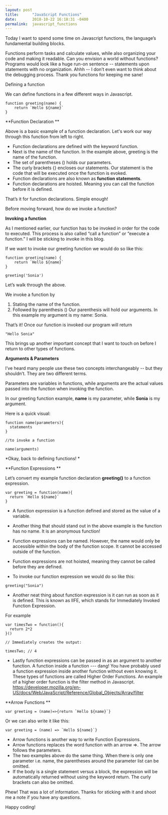 ```yaml
---
layout: post
title:      "JavaScript Functions"
date:       2018-10-22 16:18:31 -0400
permalink:  javascript_functions
---
```



Today I want to spend some time on Javascript functions, the language’s fundamental building blocks. 

Functions perform tasks and calculate values, while also organizing your code and making it readable. Can you envision a world without functions? Programs would look like a huge run-on sentence -- statements upon statements with no organization. Ahhh -- I don’t even want to think about the debugging process. Thank you functions for keeping me sane! 

Defining a function 

We can define functions in a few different ways in Javascript. 

```
function greeting(name) {
	return `Hello ${name}`
}
```

**Function Declaration **

Above is a basic example of a function declaration. Let's work our way through this function from left to right. 

* Function declarations are defined with the keyword function.  
* Next is the name of the function. In the example above, greeting is the name of the function. 
* The set of parentheses () holds our parameters.
* The curly brackets {} encloses our statements. Our statement is the code that will be executed once the function is evoked. 
* Function declarations are also known as **function statements**. 
* Function declarations are hoisted. Meaning you can call the function before it is defined. 

That’s it for function declarations. Simple enough!

Before moving forward, how do we invoke a function? 

**Invoking a function**

As I mentioned earlier, our function has to be invoked in order for the code to executed. This process is also called “call a function” or “execute a function.” I will be sticking to invoke in this blog. 

If we want to invoke our greeting function we would do so like this:

```
function greeting(name) {
	return `Hello ${name}`
}

greeting('Sonia')

```



Let’s walk through the above. 

We invoke a function by
1. Stating the name of the function.
1. Followed by parenthesis () Our parenthesis will hold our arguments. In this example my argument is my name: Sonia. 

That’s it! Once our function is invoked our program will return 

```
"Hello Sonia"
```

This brings up another important concept that I want to touch on before I return to other types of functions. 



**Arguments & Parameters**
 
I’ve heard many people use these two concepts interchangeably -- but they shouldn’t. They are two different terms.  

Parameters are variables in functions, while arguments are the actual values passed into the function when invoking the function.

In our greeting function example, **name** is my parameter, while **Sonia** is my argument. 

Here is a quick visual:

```
function name(parameters){
  statements
}

//to invoke a function

name(arguments)
```



*Okay, back to defining functions! *




**Function Expressions **

Let’s convert my example function declaration **greeting()** to a function expression. 

```
var greeting = function(name){
  return `Hello ${name}`
}	
```


* A function expression is a function defined and stored as the value of a variable. 
* Another thing that should stand out in the above example is the function has no name. It is an anonymous function! 
* Function expressions can be named. However, the name would only be accessible within the body of the function scope. It cannot be accessed outside of the function. 
* Function expressions are not hoisted, meaning they cannot be called before they are defined. 

* To invoke our function expression we would do so like this:
```
greeting("Sonia")
```


* Another neat thing about function expression is it can run as soon as it is defined. This is known as IIFE, which stands for Immediately Invoked Function Expression. 

For example 
```
var timesTwo = function(){
  return 2*2
}()

// Immediately creates the output: 

timesTwo; // 4
```


* Lastly function expressions can be passed in as an argument to another function. A function inside a function --- dang! You have probably used a function expression inside another function without even knowing it. These types of functions are called Higher Order Functions. An example of a higher order function is the filter method in Javascript. https://developer.mozilla.org/en-US/docs/Web/JavaScript/Reference/Global_Objects/Array/filter




**Arrow Functions **

```
var greeting = (name)=>{return `Hello ${name}`}
```

Or we can also write it like this: 
```
var greeting = (name) => `Hello ${name}`}
```



* Arrow functions is another way to write Function Expressions.
* Arrow functions replaces the word function with an arrow =>. The arrow follows the parameters. 
* The two examples above do the same thing. When there is only one parameter i.e. name, the parentheses around the parameter list can be omitted.  
* If the body is a single statement versus a block, the expression will be automatically returned without using the keyword return. The curly brackets can also be omitted. 


Phew! That was a lot of information. Thanks for sticking with it and shoot me a note if you have any questions. 

Happy coding! 
